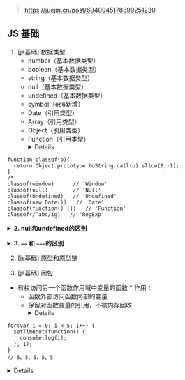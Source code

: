 > https://juejin.cn/post/6940945178899251230
## JS 基础
1. [js基础] 数据类型
    - number（基本数据类型）
    - boolean（基本数据类型）
    - string（基本数据类型）
    - null（基本数据类型）
    - undefined（基本数据类型）
    - symbol（es6新增）
    - Date（引用类型）
    - Array（引用类型）
    - Object（引用类型）
    - Function（引用类型）
<b><details><summary>1. 面试题：封装 classof() 方法获取数据类型</summary></b>
```
function classof(o){
  return Object.prototype.toString.call(o).slice(8,-1);       
}
/*
classof(window)      // 'Window'
classof(null)        // 'Null'
classof(Undefined)   // 'Undefined'
classof(new Date())   // 'Date'
classof(function() {})   // 'Function'
classof(/^abc/ig)   // 'RegExp'
```
</details>

<b><details><summary>2. null和undefined的区别</summary></b>
   - null 表示空对象，表示不应该有值的存在
   - undefined 表示不存在

  NULL：
    ①用作函数的参数，表示该函数的参数不是对象。
    ②用作对象原型链的终点

  undefined：
    ①函数没有返回值时，默认返回undefined。
    ②变量已声明，没有赋值时，为undefined。
    ③对象中没有赋值的属性，该属性的值为undefined。
    ④调用函数时，应该提供的参数没有提供，该参数等于undefined。
</details>

<b><details><summary>3. `==` 和 `===`的区别</summary></b>
`==` 在执行比较之前将变量值转换为相同的类型。这称为类型强制。
`===` 不进行任何类型转换（强制），并且仅当被比较的两个变量的值和类型都相同时才返回true。
</details>

2. [js基础] 原型和原型链
   
3. [js基础] 闭包
* 有权访问另一个函数作用域中变量的函数 *
作用：
  - 函数外部访问函数内部的变量
  - 保留对函数变量的引用，不被内存回收
<b><details><summary>1. 输出结果</summary></b>
```
for(var i = 0; i < 5; i++) {
  setTimeout(function() {
    console.log(i);
  }, 1);
}
// 5、5、5、5、5
```
</details>
<b><details><summary>2. 下面代码输出结果</summary></b>
```
var data = [];

for (var i = 0; i < 3; i++) {
  data[i] = (function (i) {
    return function(){
      console.log(i);
    }
  })(i);
}

data[0](); // 3
data[1](); // 3
data[2](); //3
```
</details>
4. [js基础] 作用域和作用域链
5. [js基础] 执行上下文
6. [js基础] 继承

  
1. [js基础] 变量提升和函数提升
> 变量提升，JavaScript 引擎把变量的声明部分和函数的声明部分提升到代码开头的“行为”。变量提升只能提升声明，不能提升赋值

> 函数提升：在JavaScript中，函数声明会被提升（hoisted）到其作用域的顶部，这意味着你可以在声明之前调用函数。这种行为适用于函数声明，但不适用于函数表达式。

> 函数提升高于变量提升: 进入执行上下文后，先处理函数提升在处理，变量提升
```
greet(); // 正常工作，因为函数声明被提升了
 
function greet() {
  console.log('Hello, World!');
}
```

4. 防抖和节流
  /*
  * 防抖函数
  * 按钮提交场景：防止多次提交按钮，只执行最后提交的一次
  * 服务端验证场景：表单验证需要服务端配合，只执行一段连续的输入事件的最后一次，还有搜索联想词功能类似
  * 也可以直接只用lodash.debounce代替
  */ 

  const debounce = (fn, delay) => {
    let timer = null;
    return (...args) => {
      clearTimeout(timer);
      timer = setTimeout(() => {
        fn.apply(this, args);
      }, delay);
    };
  };

  /**
  * 节流函数
  * 拖拽场景：固定时间内只执行一次，防止超高频次触发位置变动
  * 缩放场景：监控浏览器resize
  * 动画场景：避免短时间内多次触发动画引起性能问题
  * 也可以直接只用lodash.throttle代替
  */ 
  const throttle = (fn, delay = 500) => {
    let flag = true;
    return (...args) => {
      if (!flag) return;
      flag = false;
      setTimeout(() => {
        fn.apply(this, args);
        flag = true;
      }, delay);
    };
  };

    
5. [js基础] 深拷贝、浅拷贝
```
// 浅拷贝
1. object.assign
2. {...obj}

// 深拷贝
1. JSON.parse(JSON.stringify(obj))
2.
function deepClone(obj) {
  const newObj = {}
  for(let key in obj) {
    if(typeof obj[key] === 'object') {
      newObj[key] = deepClone(obj[key]);
    }else{
      newObj[key] = obj[key];
    }
  }
  return newObj;
}

```

6. JSON.parse JSON.stringify
```
1、 利用 eval('')


```


)
